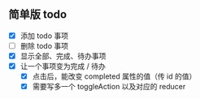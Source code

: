 ## 简单版 todo
- [x] 添加 todo 事项
- [ ] 删除 todo 事项
- [x] 显示全部、完成、待办事项
- [x] 让一个事项变为完成 / 待办
  - [x] 点击后，能改变 completed 属性的值（传 id 的值）
  - [x] 需要写多一个 toggleAction 以及对应的 reducer
  <!-- - [ ] 写多个容器组件 -->